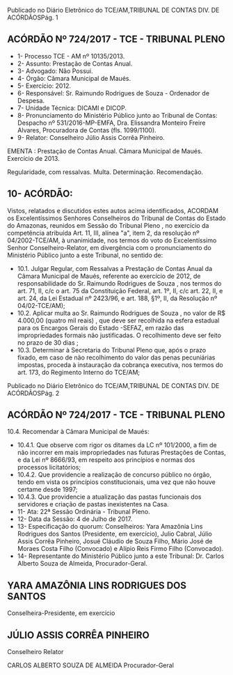 Publicado  no  Diário Eletrônico do TCE/AM,TRIBUNAL DE CONTAS DIV. DE  ACÓRDÃOSPág. 1

## ACÓRDÃO Nº 724/2017 - TCE - TRIBUNAL PLENO

- 1- Processo TCE - AM nº 10135/2013.
- 2- Assunto: Prestação de Contas Anual.
- 3- Advogado: Não Possui.
- 4- Órgão: Câmara Municipal de Maués.
- 5- Exercício: 2012.
- 6- Responsável: Sr. Raimundo Rodrigues de Souza - Ordenador de Despesa.
- 7- Unidade Técnica: DICAMI e DICOP.
- 8- Pronunciamento do Ministério Público junto ao Tribunal de Contas: Despacho nº 531/2016-MP-EMFA, Dra. Elissandra Monteiro Freire Alvares, Procuradora de Contas (fls. 1099/1100).
- 9- Relator: Conselheiro Júlio Assis Corrêa Pinheiro.

EMENTA : Prestação  de  Contas  Anual.  Câmara Municipal de Maués. Exercício de 2013.

Regularidade, com ressalvas. Multa. Determinação. Recomendação.

## 10-  ACÓRDÃO:

Vistos, relatados e discutidos estes autos acima identificados, ACORDAM os Excelentíssimos Senhores Conselheiros do Tribunal de Contas do Estado do Amazonas, reunidos em Sessão do Tribunal Pleno , no exercício da competência atribuída Art. 11, III, alínea "a", item 2, da resolução nº 04/2002-TCE/AM, à unanimidade, nos termos do voto do  Excelentíssimo Senhor Conselheiro-Relator, em divergência com o pronunciamento do Ministério Público junto a este Tribunal, no sentido de:

- 10.1. Julgar  Regular,  com  Ressalvas a  Prestação  de  Contas  Anual  da Câmara  Municipal  de  Maués,  referente  ao  exercício  de  2012,  de responsabilidade do Sr. Raimundo Rodrigues de Souza ,  nos  termos do art. 71, II, c/c o art. 75 da Constituição Federal, art. 1º, II, c/c art. 22, II, e art. 24, da Lei Estadual nº 2423/96, e art. 188, §1º, II, da Resolução nº 04/02-TCE/AM);
- 10.2. Aplicar multa ao Sr. Raimundo Rodrigues de Souza , no valor de R$ 4.000,00 (quatro mil reais) , que deve ser recolhida na esfera estadual para os Encargos Gerais do Estado -SEFAZ, em  razão das impropriedades formais não justificadas. O recolhimento deve ser feito no prazo de 30 dias ;
- 10.3. Determinar à  Secretaria do Tribunal Pleno que, após o prazo fixado, em caso de não recolhimento do valor das penas pecuniárias impostas, proceda à instauração da cobrança executiva, nos termos do art. 173, do Regimento Interno do TCE/AM;

Publicado  no  Diário Eletrônico do TCE/AM,TRIBUNAL DE CONTAS DIV. DE  ACÓRDÃOSPág. 2

## ACÓRDÃO Nº 724/2017 - TCE - TRIBUNAL PLENO

10.4.  Recomendar à Câmara Municipal de Maués:

- 10.4.1. Que observe com rigor os ditames da LC nº 101/2000, a fim de não incorrer em mais impropriedades nas futuras Prestações de Contas, e da Lei nº 8666/93, em respeito aos princípios e normas dos processos licitatórios;
- 10.4.2. Que  providencie  a  realização  de  concurso  público  no órgão, tendo em vista os princípios constitucionais, uma vez que não houve certame desde 1997;
- 10.4.3. Que providencie a atualização das pastas funcionais dos servidores e criação de pastas inexistentes na Casa.
- 11-  Ata: 22ª Sessão Ordinária - Tribunal Pleno.
- 12-  Data da Sessão: 4 de Julho de 2017.
- 13-  Especificação  do  quorum: Conselheiros: Yara  Amazônia  Lins  Rodrigues  dos Santos (Presidente, em exercício),  Julio Cabral,  Júlio  Assis Corrêa Pinheiro, Josué Cláudio de Souza Filho, Mário José de Moraes Costa Filho (Convocado) e Alípio Reis Firmo Filho (Convocado).
- 14-  Representante  do  Ministério  Público  junto  a  este Tribunal: Dr. Carlos  Alberto Souza de Almeida, Procurador-Geral.

## YARA AMAZÔNIA LINS RODRIGUES DOS SANTOS

Conselheira-Presidente, em exercício

## JÚLIO ASSIS CORRÊA PINHEIRO

Conselheiro Relator

CARLOS ALBERTO SOUZA DE ALMEIDA Procurador-Geral